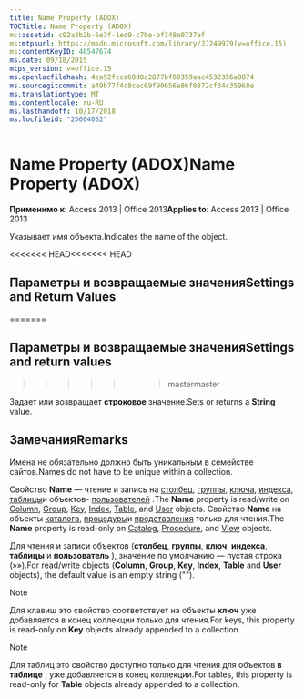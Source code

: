 ```yaml
---
title: Name Property (ADOX)
TOCTitle: Name Property (ADOX)
ms:assetid: c92a3b2b-6e3f-1ed9-c7be-bf348a0737af
ms:mtpsurl: https://msdn.microsoft.com/library/JJ249979(v=office.15)
ms:contentKeyID: 48547674
ms.date: 09/18/2015
mtps_version: v=office.15
ms.openlocfilehash: 4ea92fcca60d0c2877bf89359aac4532356a9874
ms.sourcegitcommit: a49b77f4c8cec69f90656a86f0872cf34c35968e
ms.translationtype: MT
ms.contentlocale: ru-RU
ms.lasthandoff: 10/17/2018
ms.locfileid: "25604052"
---
```

# <a name="name-property-adox"></a><span data-ttu-id="ced61-102">Name Property (ADOX)</span><span class="sxs-lookup"><span data-stu-id="ced61-102">Name Property (ADOX)</span></span>


<span data-ttu-id="ced61-103">**Применимо к**: Access 2013 | Office 2013</span><span class="sxs-lookup"><span data-stu-id="ced61-103">**Applies to**: Access 2013 | Office 2013</span></span>

<span data-ttu-id="ced61-104">Указывает имя объекта.</span><span class="sxs-lookup"><span data-stu-id="ced61-104">Indicates the name of the object.</span></span>

<span data-ttu-id="ced61-105"><<<<<<< HEAD</span><span class="sxs-lookup"><span data-stu-id="ced61-105"><<<<<<< HEAD</span></span>
## <a name="settings-and-return-values"></a><span data-ttu-id="ced61-106">Параметры и возвращаемые значения</span><span class="sxs-lookup"><span data-stu-id="ced61-106">Settings and Return Values</span></span>
=======
## <a name="settings-and-return-values"></a><span data-ttu-id="ced61-107">Параметры и возвращаемые значения</span><span class="sxs-lookup"><span data-stu-id="ced61-107">Settings and return values</span></span>
>>>>>>> <span data-ttu-id="ced61-108">master</span><span class="sxs-lookup"><span data-stu-id="ced61-108">master</span></span>

<span data-ttu-id="ced61-109">Задает или возвращает **строковое** значение.</span><span class="sxs-lookup"><span data-stu-id="ced61-109">Sets or returns a **String** value.</span></span>

## <a name="remarks"></a><span data-ttu-id="ced61-110">Замечания</span><span class="sxs-lookup"><span data-stu-id="ced61-110">Remarks</span></span>

<span data-ttu-id="ced61-111">Имена не обязательно должно быть уникальным в семействе сайтов.</span><span class="sxs-lookup"><span data-stu-id="ced61-111">Names do not have to be unique within a collection.</span></span>

<span data-ttu-id="ced61-112">Свойство **Name** — чтение и запись на [столбец](column-object-adox.md), [группы](group-object-adox.md), [ключа](key-object-adox.md), [индекса](index-object-adox.md), [таблицы](table-object-adox.md)и объектов- [пользователей](user-object-adox.md) .</span><span class="sxs-lookup"><span data-stu-id="ced61-112">The **Name** property is read/write on [Column](column-object-adox.md), [Group](group-object-adox.md), [Key](key-object-adox.md), [Index](index-object-adox.md), [Table](table-object-adox.md), and [User](user-object-adox.md) objects.</span></span> <span data-ttu-id="ced61-113">Свойство **Name** на объекты [каталога](catalog-object-adox.md), [процедуры](procedure-object-adox.md)и [представления](view-object-adox.md) только для чтения.</span><span class="sxs-lookup"><span data-stu-id="ced61-113">The **Name** property is read-only on [Catalog](catalog-object-adox.md), [Procedure](procedure-object-adox.md), and [View](view-object-adox.md) objects.</span></span>

<span data-ttu-id="ced61-114">Для чтения и записи объектов (**столбец**, **группы**, **ключ**, **индекса**, **таблицы** и **пользователь** ), значение по умолчанию — пустая строка (»»).</span><span class="sxs-lookup"><span data-stu-id="ced61-114">For read/write objects (**Column**, **Group**, **Key**, **Index**, **Table** and **User** objects), the default value is an empty string ("").</span></span>


> [!NOTE]
> <P><span data-ttu-id="ced61-115">Для клавиш это свойство соответствует на объекты <STRONG>ключ</STRONG> уже добавляется в конец коллекции только для чтения.</span><span class="sxs-lookup"><span data-stu-id="ced61-115">For keys, this property is read-only on <STRONG>Key</STRONG> objects already appended to a collection.</span></span></P>




> [!NOTE]
> <P><span data-ttu-id="ced61-116">Для таблиц это свойство доступно только для чтения для объектов <STRONG>в таблице</STRONG> , уже добавляется в конец коллекции.</span><span class="sxs-lookup"><span data-stu-id="ced61-116">For tables, this property is read-only for <STRONG>Table</STRONG> objects already appended to a collection.</span></span></P>


